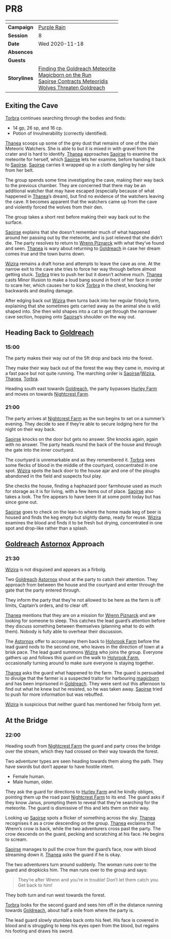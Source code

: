 # PR8

| []() | |
| --- | --- |
| **Campaign** | [Purple Rain](../README.md) |
| **Session** | 8 |
| **Date** | Wed 2020-11-18 |
| **Absences** | |
| **Guests** | |
| **Storylines** | [Finding the Goldreach Meteorite](../storylines.md/finding-the-goldreach-meteorite.md)<br />[Magicborn on the Run](../storylines.md/magicborn-on-the-run.md)<br />[Saoirse Contracts Meteoridis](../storylines.md/saoirse-contracts-meteoridis.md)<br />[Wolves Threaten Goldreach](../storylines.md/wolves-threaten-goldreach.md) |

## Exiting the Cave

[Torbra](../../../astarus/people/torbra.md) continues searching through the bodies and finds:

- 14 gp, 26 sp, and 16 cp.
- Potion of Invulnerability (correctly identified).

[Thanea](../../../astarus/people/thanea.md) scoops up some of the grey dust that remains of one of the slain Meteoric Watchers. She is able to but it is mixed in with gravel from the crater and is hard to identify. [Thanea](../../../astarus/people/thanea.md) approaches [Saoirse](../../../astarus/people/saoirse.md) to examine the meteorite for herself, which [Saoirse](../../../astarus/people/saoirse.md) lets her examine, before handing it back to [Saoirse](../../../astarus/people/saoirse.md). [Saoirse](../../../astarus/people/saoirse.md) carries it wrapped up in a cloth dangling by her side from her belt.

The group spends some time investigating the cave, making their way back to the previous chamber. They are concerned that there may be an additional watcher that may have escaped (especially because of what happened in [Thanea](../../../astarus/people/thanea.md)’s dream), but find no evidence of the watchers leaving the cave. It becomes apparent that the watchers came up from the cave and violently forced the wolves from their den.

The group takes a short rest before making their way back out to the surface.

[Saoirse](../../../astarus/people/saoirse.md) explains that she doesn’t remember much of what happened around her passing out by the meteorite, and is just relieved that she didn’t die. The party resolves to return to [Wrenn Piznarck](../../../astarus/people/wrenn-piznarck.md) with what they’ve found and seen. [Thanea](../../../astarus/people/thanea.md) is wary about returning to [Goldreach](../../../astarus/civilisations/kingdom-of-astor/settlements/goldreach/README.md) in case her dream comes true and the town burns down.

[Wizira](../../../astarus/people/wizira.md) remains a draft horse and attempts to leave the cave as one. At the narrow exit to the cave she tries to force her way through before almost getting stuck. [Torbra](../../../astarus/people/torbra.md) tries to push her but it doesn’t achieve much. [Thanea](../../../astarus/people/thanea.md) casts Minor Illusion to make a loud bang sound in front of her face in order to scare her, which causes her to kick [Torbra](../../../astarus/people/torbra.md) in the chest, knocking her backwards and dealing damage.

After edging back out [Wizira](../../../astarus/people/wizira.md) then turns back into her regular firbolg form, explaining that she sometimes gets carried away as the animal she is wild shaped into. She then wild shapes into a cat to get through the narrower cave section, hopping onto [Saoirse](../../../astarus/people/saoirse.md)’s shoulder on the way out.

## Heading Back to [Goldreach](../../../astarus/civilisations/kingdom-of-astor/settlements/goldreach/README.md)

### 15:00

The party makes their way out of the 5ft drop and back into the forest.

They make their way back out of the forest the way they came in, moving at a fast pace but not quite running. The marching order is [Saoirse](../../../astarus/people/saoirse.md)/[Wizira](../../../astarus/people/wizira.md), [Thanea](../../../astarus/people/thanea.md), [Torbra](../../../astarus/people/torbra.md).

Heading south east towards [Goldreach](../../../astarus/civilisations/kingdom-of-astor/settlements/goldreach/README.md), the party bypasses [Hurley Farm](../../../astarus/civilisations/kingdom-of-astor/settlements/goldreach/places/hurley-farm.md) and moves on towards [Nightcrest Farm](../../../astarus/civilisations/kingdom-of-astor/settlements/goldreach/places/nightcrest-farm.md).

### 21:00

The party arrives at [Nightcrest Farm](../../../astarus/civilisations/kingdom-of-astor/settlements/goldreach/places/nightcrest-farm.md) as the sun begins to set on a summer’s evening. They decide to see if they’re able to secure lodging here for the night on their way back.

[Saoirse](../../../astarus/people/saoirse.md) knocks on the door but gets no answer. She knocks again, again with no answer. The party heads round the back of the house and through the gate into the inner courtyard.

The courtyard is unremarkable and as they remembered it. [Torbra](../../../astarus/people/torbra.md) sees some flecks of blood in the middle of the courtyard, concentrated in one spot. [Wizira](../../../astarus/people/wizira.md) spots the back door to the house ajar and one of the ploughs abandoned in the field and suspects foul play.

She checks the house, finding a haphazard poor farmhouse used as much for storage as it is for living, with a few items out of place. [Saoirse](../../../astarus/people/saoirse.md) also takes a look. The fire appears to have been lit at some point today but has since gone out.

[Saoirse](../../../astarus/people/saoirse.md) goes to check on the lean-to where the home made keg of beer is housed and finds the keg empty but slightly damp, ready for reuse. [Wizira](../../../astarus/people/wizira.md) examines the blood and finds it to be fresh but drying, concentrated in one spot and drop-like rather than a splash.

## [Goldreach](../../../astarus/civilisations/kingdom-of-astor/settlements/goldreach/README.md) [Astornox](../../../astarus/civilisations/kingdom-of-astor/organisations/astornox/README.md) Approach

### 21:30

[Wizira](../../../astarus/people/wizira.md) is not disguised and appears as a firbolg.

Two [Goldreach](../../../astarus/civilisations/kingdom-of-astor/settlements/goldreach/README.md) [Astornox](../../../astarus/civilisations/kingdom-of-astor/organisations/astornox/README.md) shout at the party to catch their attention. They approach from between the house and the courtyard and enter through the gate that the party entered through.

They inform the party that they’re not allowed to be here as the farm is off limits, Captain’s orders, and to clear off.

[Thanea](../../../astarus/people/thanea.md) mentions that they are on a mission for [Wrenn Piznarck](../../../astarus/people/wrenn-piznarck.md) and are looking for someone to sleep. This catches the lead guard’s attention before they discuss something between themselves (planning what to do with them). Nobody is fully able to overhear their discussion.

The [Astornox](../../../astarus/civilisations/kingdom-of-astor/organisations/astornox/README.md) offer to accompany them back to [Holyrook Farm](../../../astarus/civilisations/kingdom-of-astor/settlements/goldreach/places/holyrook-farm.md) before the lead guard nods to the second one, who leaves in the direction of town at a brisk pace. The lead guard summons [Wizira](../../../astarus/people/wizira.md) who joins the group. Everyone gathers up and follows this guard on the walk to [Holyrook Farm](../../../astarus/civilisations/kingdom-of-astor/settlements/goldreach/places/holyrook-farm.md), occasionally turning around to make sure everyone is staying together.

[Thanea](../../../astarus/people/thanea.md) asks the guard what happened to the farm. The guard is persuaded to divulge that the farmer is a suspected traitor for harbouring [magicborn](../../../astarus/civilisations/kingdom-of-astor/magicborn.md) and has been imprisoned in [Goldreach](../../../astarus/civilisations/kingdom-of-astor/settlements/goldreach/README.md). They were sent out this afternoon to find out what he knew but he resisted, so he was taken away. [Saoirse](../../../astarus/people/saoirse.md) tried to push for more information but was rebuffed.

[Wizira](../../../astarus/people/wizira.md) is suspicious that neither guard has mentioned her firbolg form yet.

## At the Bridge

### 22:00

Heading south from [Nightcrest Farm](../../../astarus/civilisations/kingdom-of-astor/settlements/goldreach/places/nightcrest-farm.md) the guard and party cross the bridge over the stream, which they had crossed on their way towards the forest.

Two adventurer types are seen heading towards them along the path. They have swords but don’t appear to have hostile intent.

- Female human.
- Male human, older.

They ask the guard for directions to [Hurley Farm](../../../astarus/civilisations/kingdom-of-astor/settlements/goldreach/places/hurley-farm.md) and he kindly obliges, pointing them up the road past [Nightcrest Farm](../../../astarus/civilisations/kingdom-of-astor/settlements/goldreach/places/nightcrest-farm.md) to its end. The guard asks if they know Janus, prompting them to reveal that they’re searching for the meteorite. The guard is dismissive of this and lets them on their way.

Looking up [Saoirse](../../../astarus/people/saoirse.md) spots a flicker of something across the sky. [Thanea](../../../astarus/people/thanea.md) recognises it as a crow descending on the group. [Thanea](../../../astarus/people/thanea.md) exclaims that Wrenn’s crow is back, while the two adventurers cross past the party. The crow descends on the guard, pecking and scratching at his face. He begins to scream.

[Saoirse](../../../astarus/people/saoirse.md) manages to pull the crow from the guard’s face, now with blood streaming down it. [Thanea](../../../astarus/people/thanea.md) asks the guard if he is okay.

The two adventurers turn around suddenly. The woman runs over to the guard and dropkicks him. The man runs over to the group and says:

> They’re after Wrenn and you’re in trouble! Don’t let them catch you. Get back to him!

They both turn and run west towards the forest.

[Torbra](../../../astarus/people/torbra.md) looks for the second guard and sees him off in the distance running towards [Goldreach](../../../astarus/civilisations/kingdom-of-astor/settlements/goldreach/README.md), about half a mile from where the party is.

The lead guard slowly stumbles back onto his feet. His face is covered in blood and is struggling to keep his eyes open from the blood, but regains his footing and draws his sword.
